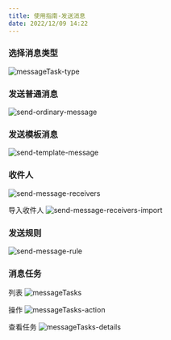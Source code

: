 ```yaml
---
title: 使用指南-发送消息
date: 2022/12/09 14:22
---
```


### 选择消息类型
![messageTask-type](\stack\mc\messageTask-type.png)

### 发送普通消息
![send-ordinary-message](\stack\mc\send-ordinary-message.png)

### 发送模板消息
![send-template-message](\stack\mc\send-template-message.png)

### 收件人
![send-message-receivers](\stack\mc\send-message-receivers.png)

导入收件人
![send-message-receivers-import](\stack\mc\send-message-receivers-import.png)

### 发送规则
![send-message-rule](\stack\mc\send-message-rule.png)


### 消息任务
列表
![messageTasks](\stack\mc\messageTasks.png)

操作
![messageTasks-action](\stack\mc\messageTasks-action.png)

查看任务
![messageTasks-details](\stack\mc\messageTasks-details.png)